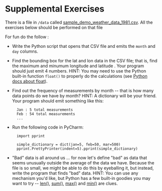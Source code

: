 # Supplemental Exercises

There is a file in `/data` called [sample_demo_weather_data_1981.csv](../data/sample_demo_weather_data_1981.csv).  All the exercises below should be performed on that file

For fun do the follow :

* Write the Python script that opens that CSV file and emits the `month` and `day` columns.
* Find the bounding box for the lat and lon data in the CSV file; that is, find the maximum and minumum longitude and latitude .  Your program should just emit 4 numbers. HINT: You may need to use the Python built-in function `float()` to properly do the calculations (see [Python docs about float](https://docs.python.org/2/library/functions.html#float)).
* Find out the frequency of measurements by month -- that is how many data points do we have by month?  HINT: A dictionary will be your friend.  Your program should emit something like this:


        Jan : 5 total measurements
        Feb : 54 total measurements
        ...
* Run the following code in PyCharm:

        import pprint

        simple_dictionary = dict(jan=5, feb=50, mar=500)
        pprint.PrettyPrinter(indent=5).pprint(simple_dictionary)


* "Bad" data is all around us ... for now let's define "bad" as data that seems unusually outside the average of the data we have.  Because the file is so small, we might be able to do this by eyeballing it, but instead, write the program that finds "bad" data.  HINT: You can use any mechanism you'd like, but Python has a few built-in goodies you may want to try -- [len()](https://docs.python.org/2.7/library/functions.html#len), [sum()](https://docs.python.org/2.7/library/functions.html#sum), [max()](https://docs.python.org/2.7/library/functions.html#max) and [min()](https://docs.python.org/2.7/library/functions.html#sum) are clues.
